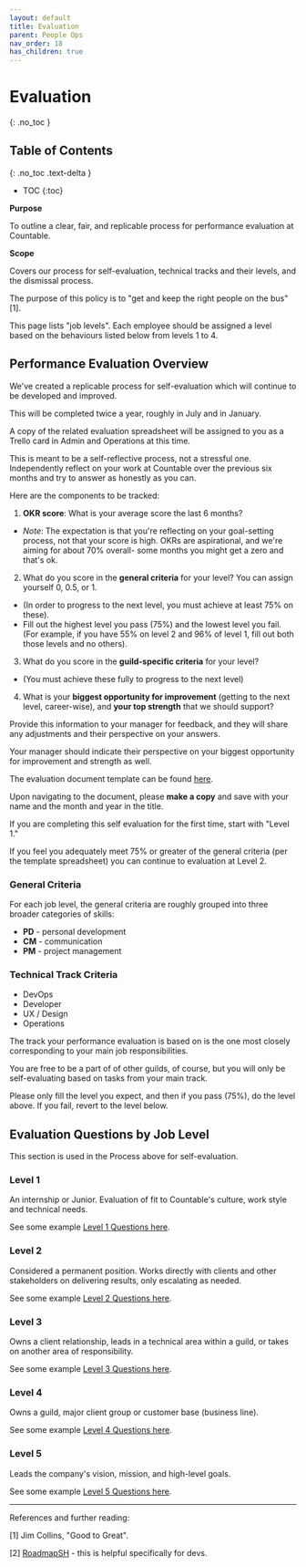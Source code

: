 ```yaml
---
layout: default
title: Evaluation
parent: People Ops
nav_order: 18
has_children: true
---
```


# Evaluation
{: .no_toc }

## Table of Contents
{: .no_toc .text-delta }

- TOC
{:toc}

**Purpose**

To outline a clear, fair, and replicable process for performance evaluation at Countable.

**Scope**

Covers our process for self-evaluation, technical tracks and their levels, and the dismissal process.

The purpose of this policy is to "get and keep the right people on the bus" \[1\].

This page lists "job levels". Each employee should be assigned a level based on the behaviours listed below from levels 1 to 4.

## Performance Evaluation Overview

We've created a replicable process for self-evaluation which will continue to be developed and improved. 

This will be completed twice a year, roughly in July and in January. 

A copy of the related evaluation spreadsheet will be assigned to you as a Trello card in Admin and Operations at this time.

This is meant to be a self-reflective process, not a stressful one. Independently reflect on your work at Countable over the previous six months and try to answer as honestly as you can.

Here are the components to be tracked:

1.  **OKR score**: What is your average score the last 6 months? 
  - *Note*: The expectation is that you're reflecting on your goal-setting process, not that your score is high. OKRs are aspirational, and we're aiming for about 70% overall- some months you might get a zero and that's ok.
2.  What do you score in the **general criteria** for your level? You can assign yourself 0, 0.5, or 1. 
  - (In order to progress to the next
    level, you must achieve at least 75% on these).
  - Fill out the highest level you pass (75%) and the lowest level you fail. (For example, if you have 55% on level 2 and 96% of level 1, fill out both those levels and no others).
3.  What do you score in the **guild-specific criteria** for your level?
  - (You must achieve these fully to progress to the next level)
4.  What is your **biggest opportunity for improvement** (getting to the next level, career-wise), and **your top strength** that we should support?

Provide this information to your manager for feedback, and they will share any adjustments and their perspective on your answers. 

Your manager should indicate their perspective on your biggest opportunity for improvement and strength as well.

The evaluation document template can be found [here](https://docs.google.com/spreadsheets/d/1WZq39ujt32hhRJetP0syLyTML57cgmhMF3ijfzIb3gU/edit#gid=0). 

Upon navigating to the document, please **make a copy** and save with your name and the month and year in the title.

If you are completing this self evaluation for the first time, start with "Level 1." 

If you feel you adequately meet 75% or greater of the general criteria (per the template spreadsheet) you can continue to evaluation at Level 2.

### General Criteria

For each job level, the general criteria are roughly grouped into three broader categories of skills:

  - **PD** - personal development
  - **CM** - communication
  - **PM** - project management

### Technical Track Criteria

  - DevOps
  - Developer
  - UX / Design
  - Operations

The track your performance evaluation is based on is the one most closely corresponding to your main job responsibilities. 

You are free to be a part of of other guilds, of course, but you will only be self-evaluating based on tasks from your main track.

Please only fill the level you expect, and then if you pass (75%), do the level above. If you fail, revert to the level below.

## Evaluation Questions by Job Level

This section is used in the Process above for self-evaluation.

### Level 1

An internship or Junior. Evaluation of fit to Countable's culture, work style and technical needs.

See some example [Level 1 Questions here](./evaluation/LEVEL_1_QUESTIONS.md).

### Level 2

Considered a permanent position. Works directly with clients and other stakeholders on delivering results, only escalating as needed.

See some example [Level 2 Questions here](./evaluation/LEVEL_2_QUESTIONS.md).

### Level 3

Owns a client relationship, leads in a technical area within a guild, or takes on another area of responsibility.

See some example [Level 3 Questions here](./evaluation/LEVEL_3_QUESTIONS.md).

### Level 4

Owns a guild, major client group or customer base (business line).

See some example [Level 4 Questions here](./evaluation/LEVEL_4_QUESTIONS.md).

### Level 5

Leads the company's vision, mission, and high-level goals.

See some example [Level 5 Questions here](./evaluation/LEVEL_5_QUESTIONS.md).

-----
References and further reading:

\[1\] Jim Collins, "Good to Great".

\[2\] [RoadmapSH](https://roadmap.sh/guides/levels-of-seniority) - this is helpful specifically for devs.
